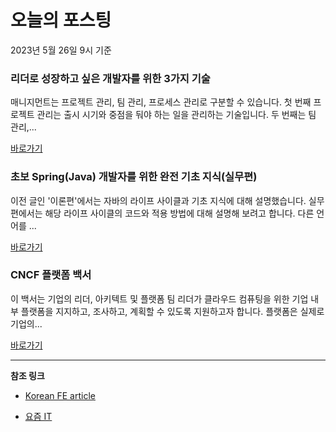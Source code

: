 # 오늘의 포스팅 
2023년 5월 26일 9시 기준 

### 리더로 성장하고 싶은 개발자를 위한 3가지 기술 

 매니지먼트는 프로젝트 관리, 팀 관리, 프로세스 관리로 구분할 수 있습니다. 첫 번째 프로젝트 관리는 출시 시기와 중점을 둬야 하는 일을 관리하는 기술입니다. 두 번째는 팀 관리,... 

 [바로가기](https://yozm.wishket.com/magazine/detail/2040/) 

### 초보 Spring(Java) 개발자를 위한 완전 기초 지식(실무편) 

 이전 글인 '이론편'에서는 자바의 라이프 사이클과 기초 지식에 대해 설명했습니다. 실무 편에서는 해당 라이프 사이클의 코드와 적용 방법에 대해 설명해 보려고 합니다. 다른 언어를 ... 

 [바로가기](https://yozm.wishket.com/magazine/detail/2039/) 

### CNCF 플랫폼 백서 

 이 백서는 기업의 리더, 아키텍트 및 플랫폼 팀 리더가 클라우드 컴퓨팅을 위한 기업 내부 플랫폼을 지지하고, 조사하고, 계획할 수 있도록 지원하고자 합니다. 플랫폼은 실제로 기업의... 

 [바로가기](https://yozm.wishket.com/magazine/detail/2037/) 

---

**참조 링크**

- [Korean FE article](https://kofearticle.substack.com) 

- [요즘 IT](https://yozm.wishket.com/magazine) 

